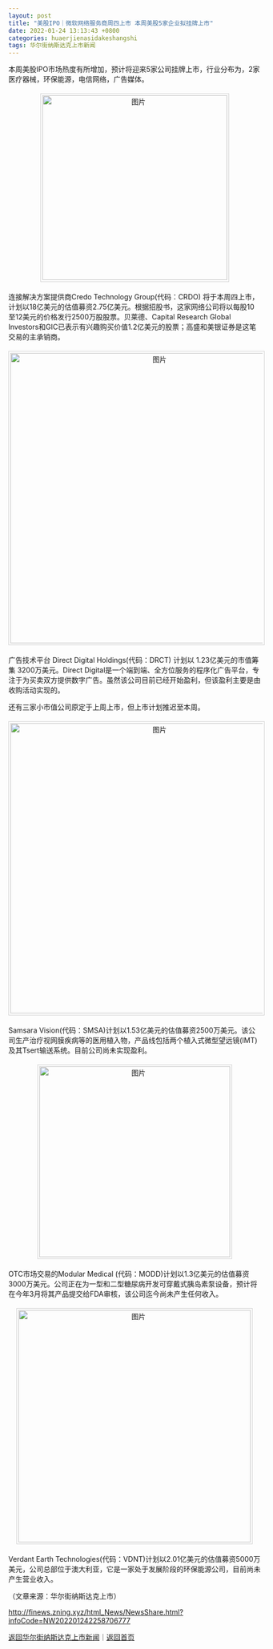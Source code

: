 ```yaml
---
layout: post
title: "美股IPO｜微软网络服务商周四上市 本周美股5家企业拟挂牌上市"
date: 2022-01-24 13:13:43 +0800
categories: huaerjienasidakeshangshi
tags: 华尔街纳斯达克上市新闻
---
```

<p>本周美股IPO市场热度有所增加，预计将迎来5家公司挂牌上市，行业分布为，2家医疗器械，环保能源，电信网络，广告媒体。</p><center><img src="https://dfscdn.dfcfw.com/download/D25026550651200793569_w704h298.jpg" alt="图片" style="border:#d1d1d1 1px solid;padding:3px;margin:5px 0;" width="369" /></center><p>连接解决方案提供商Credo Technology Group(代码：CRDO) 将于本周四上市，计划以18亿美元的估值募资2.75亿美元。根据招股书，这家网络公司将以每股10至12美元的价格发行2500万股股票。贝莱德、Capital Research Global Investors和GIC已表示有兴趣购买价值1.2亿美元的股票；高盛和美银证券是这笔交易的主承销商。</p><center><img src="https://dfscdn.dfcfw.com/download/D24889087121830562108_w920h346.jpg" alt="图片" style="border:#d1d1d1 1px solid;padding:3px;margin:5px 0;" width="580" /></center><p>广告技术平台 Direct Digital Holdings(代码：DRCT) 计划以 1.23亿美元的市值筹集 3200万美元。Direct Digital是一个端到端、全方位服务的程序化广告平台，专注于为买卖双方提供数字广告。虽然该公司目前已经开始盈利，但该盈利主要是由收购活动实现的。</p><p>还有三家小市值公司原定于上周上市，但上市计划推迟至本周。</p><center><img src="https://dfscdn.dfcfw.com/download/D24729881261142819483_w1080h339.jpg" alt="图片" style="border:#d1d1d1 1px solid;padding:3px;margin:5px 0;" width="580" /></center><p>Samsara Vision(代码：SMSA)计划以1.53亿美元的估值募资2500万美元。该公司生产治疗视网膜疾病等的医用植入物，产品线包括两个植入式微型望远镜(IMT)及其Tsert输送系统。目前公司尚未实现盈利。</p><center><img src="https://dfscdn.dfcfw.com/download/D24716793660126216033_w746h424.jpg" alt="图片" style="border:#d1d1d1 1px solid;padding:3px;margin:5px 0;" width="381" /></center><p>OTC市场交易的Modular Medical (代码：MODD)计划以1.3亿美元的估值募资3000万美元。公司正在为一型和二型糖尿病开发可穿戴式胰岛素泵设备，预计将在今年3月将其产品提交给FDA审核，该公司迄今尚未产生任何收入。</p><center><img src="https://dfscdn.dfcfw.com/download/D25653858013770295572_w1080h426.jpg" alt="图片" style="border:#d1d1d1 1px solid;padding:3px;margin:5px 0;" width="464" /></center><p>Verdant Earth Technologies(代码：VDNT)计划以2.01亿美元的估值募资5000万美元，公司总部位于澳大利亚，它是一家处于发展阶段的环保能源公司，目前尚未产生营业收入。</p><p class="em_media">（文章来源：华尔街纳斯达克上市）</p>

<http://finews.zning.xyz/html_News/NewsShare.html?infoCode=NW202201242258706777>

[返回华尔街纳斯达克上市新闻](//finews.withounder.com/category/huaerjienasidakeshangshi.html)｜[返回首页](//finews.withounder.com/)